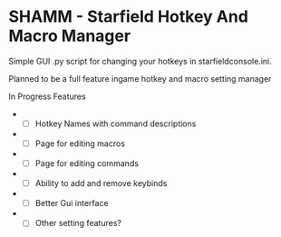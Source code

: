 # SHAMM - Starfield Hotkey And Macro Manager

Simple GUI .py script for changing your hotkeys in starfieldconsole.ini.

Planned to be a full feature ingame hotkey and macro setting manager


In Progress Features
* -[ ] Hotkey Names with command descriptions
* -[ ] Page for editing macros
* -[ ] Page for editing commands
* -[ ] Ability to add and remove keybinds
* -[ ] Better Gui interface
* -[ ] Other setting features? 
